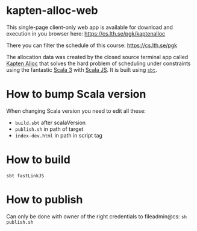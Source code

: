 # kapten-alloc-web

This single-page client-only web app is available for download and execution in you browser here: https://cs.lth.se/pgk/kaptenalloc

There you can filter the schedule of this course: https://cs.lth.se/pgk

The allocation data was created by the closed source terminal app called [Kapten Alloc](http://www.nissepedia.com/index.php/Kapten_Haddocks_samlade_svordomar) that solves the hard problem of scheduling under constraints using the fantastic [Scala 3](https://scala-lang.org/) with [Scala JS](https://www.scala-js.org/doc/tutorial/basic/). It is built using [`sbt`](https://www.scala-sbt.org/).

# How to bump Scala version
When changing Scala version you need to edit all these:
* `build.sbt` after scalaVersion
* `publish.sh` in path of target
* `index-dev.html` in path in script tag 

# How to build

`sbt fastLinkJS` 

# How to publish
Can only be done with owner of the right credentials to fileadmin@cs: `sh publish.sh`

